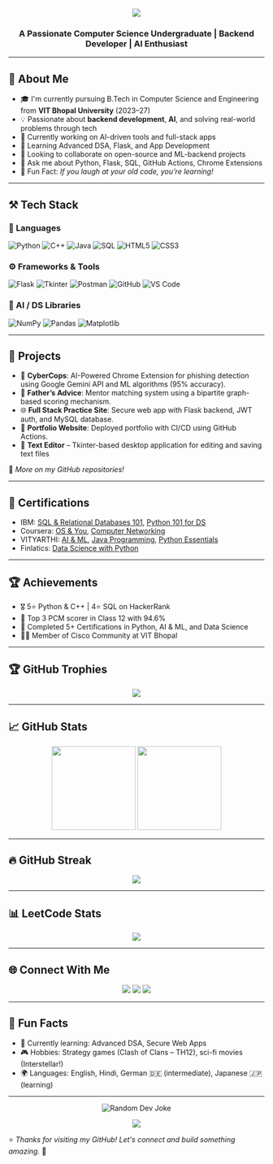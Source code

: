 <h1 align="center">
  <img src="https://readme-typing-svg.herokuapp.com?font=Fira+Code&duration=4000&pause=1000&center=true&width=435&lines=Hi+%F0%9F%91%8B%2C+I'm+Vaibhav+Kumar"/>
</h1>

<h3 align="center">A Passionate Computer Science Undergraduate | Backend Developer | AI Enthusiast</h3>

---


## 💫 About Me

- 🎓 I'm currently pursuing B.Tech in Computer Science and Engineering from **VIT Bhopal University** (2023–27)
- 💡 Passionate about **backend development**, **AI**, and solving real-world problems through tech  
- 🔭 Currently working on AI-driven tools and full-stack apps
- 🌱 Learning Advanced DSA, Flask, and App Development
- 👯 Looking to collaborate on open-source and ML-backend projects
- 💬 Ask me about Python, Flask, SQL, GitHub Actions, Chrome Extensions
- 🧠 Fun Fact: *If you laugh at your old code, you’re learning!*

---


## ⚒️ Tech Stack

### 🧩 Languages
![Python](https://img.shields.io/badge/-Python-3776AB?style=flat&logo=python&logoColor=white)
![C++](https://img.shields.io/badge/-C++-00599C?style=flat&logo=c%2B%2B&logoColor=white)
![Java](https://img.shields.io/badge/-Java-ED8B00?style=flat&logo=java&logoColor=white)
![SQL](https://img.shields.io/badge/-MySQL-4479A1?style=flat&logo=mysql&logoColor=white)
![HTML5](https://img.shields.io/badge/-HTML5-E34F26?style=flat&logo=html5&logoColor=white)
![CSS3](https://img.shields.io/badge/-CSS3-1572B6?style=flat&logo=css3)

### ⚙️ Frameworks & Tools
![Flask](https://img.shields.io/badge/-Flask-000000?style=flat&logo=flask)
![Tkinter](https://img.shields.io/badge/-Tkinter-gray?style=flat)
![Postman](https://img.shields.io/badge/-Postman-FF6C37?style=flat&logo=postman)
![GitHub](https://img.shields.io/badge/-GitHub-181717?style=flat&logo=github)
![VS Code](https://img.shields.io/badge/-VSCode-007ACC?style=flat&logo=visual-studio-code)

### 🧠 AI / DS Libraries
![NumPy](https://img.shields.io/badge/-NumPy-013243?style=flat&logo=numpy)
![Pandas](https://img.shields.io/badge/-Pandas-150458?style=flat&logo=pandas)
![Matplotlib](https://img.shields.io/badge/-Matplotlib-11557C?style=flat)

---


## 🚀 Projects

- 🔐 **CyberCops**: AI-Powered Chrome Extension for phishing detection using Google Gemini API and ML algorithms (95% accuracy).
- 🧠 **Father’s Advice**: Mentor matching system using a bipartite graph-based scoring mechanism.
- 🌐 **Full Stack Practice Site**: Secure web app with Flask backend, JWT auth, and MySQL database.
- 🎨 **Portfolio Website**: Deployed portfolio with CI/CD using GitHub Actions.
- 📝 **Text Editor** – Tkinter-based desktop application for editing and saving text files
  
🔗 _More on my GitHub repositories!_

---


## 📜 Certifications

- IBM: [SQL & Relational Databases 101](https://courses.cognitiveclass.ai/certificates/da189a9d362447abb0249503817f65b2), [Python 101 for DS](https://courses.cognitiveclass.ai/certificates/9c2a5428897347fcb6cfbfd295812f7c)
- Coursera: [OS & You](https://www.coursera.org/account/accomplishments/records/MCZRRDL1LLD8), [Computer Networking](https://www.coursera.org/account/accomplishments/records/E7RRO5DSQQ0J)
- VITYARTHI: [AI & ML](https://vityarthi.com/certificate/oGpMbPA4IQ3k), [Java Programming](https://vityarthi.com/certificate/cVmNZhTEHpfa), [Python Essentials](https://vityarthi.com/certificate/b11bf1bb06)
- Finlatics: [Data Science with Python](https://www.finlatics.com/credentialscheck?hash=DS-876195bb28157ffe)

---


## 🏆 Achievements

- 🎖️ 5⭐ Python & C++ | 4⭐ SQL on HackerRank  
- 🏅 Top 3 PCM scorer in Class 12 with 94.6%  
- 📜 Completed 5+ Certifications in Python, AI & ML, and Data Science  
- 🧑‍💻 Member of Cisco Community at VIT Bhopal

---


## 🏆 GitHub Trophies
<p align="center">
  <img src="https://github-profile-trophy.vercel.app/?username=Vaibhav-Kumar10&theme=radical&no-bg=true&no-frame=true&row=2&column=4" />
</p>

---

## 📈 GitHub Stats

<p align="center">
  <img src="https://github-readme-stats.vercel.app/api?username=Vaibhav-Kumar10&show_icons=true&theme=tokyonight" height="165"/>
  <img src="https://github-readme-stats.vercel.app/api/top-langs/?username=Vaibhav-Kumar10&layout=compact&theme=tokyonight" height="165"/>
</p>

---

## 🔥 GitHub Streak

<p align="center">
  <img src="https://github-readme-streak-stats.herokuapp.com/?user=Vaibhav-Kumar10&theme=radical" />
</p>

---

## 📊 LeetCode Stats

<p align="center">
  <img src="https://leetcard.jacoblin.cool/Vaibhav-Kumar10?theme=dark&font=Fira+Code&ext=heatmap" />
</p>

---


## 🌐 Connect With Me

<p align="center">
  <a href="mailto:vaibhav.udr21@gmail.com"><img src="https://img.shields.io/badge/Gmail-D14836?style=flat&logo=gmail&logoColor=white"/></a>
  <a href="https://www.linkedin.com/in/vaibhav-kumar-87557528a"><img src="https://img.shields.io/badge/LinkedIn-0077B5?style=flat&logo=linkedin&logoColor=white"/></a>
  <a href="https://github.com/Vaibhav-Kumar10"><img src="https://img.shields.io/badge/GitHub-181717?style=flat&logo=github&logoColor=white"/></a>
</p>

---


## 🎯 Fun Facts

- 🧠 Currently learning: Advanced DSA, Secure Web Apps  
- 🎮 Hobbies: Strategy games (Clash of Clans – TH12), sci-fi movies (Interstellar!)  
- 🌍 Languages: English, Hindi, German 🇩🇪 (intermediate), Japanese 🇯🇵 (learning)

---

<p align="center">
  <img src="https://readme-jokes.vercel.app/api?bgColor=%230d1117&qColor=%23ffab00&aColor=%23ffaa00&fontSize=14&hideBorder=true" alt="Random Dev Joke"/>
</p>

<p align="center">
  <img src="https://capsule-render.vercel.app/api?type=waving&color=gradient&height=100&section=footer"/>
</p>


⭐ _Thanks for visiting my GitHub! Let's connect and build something amazing._ 🚀
